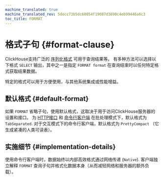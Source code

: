 ```yaml
---
machine_translated: true
machine_translated_rev: 5decc73b5dc60054f19087d3690c4eb99446a6c3
toc_title: FORMAT
---
```


# 格式子句 {#format-clause}

ClickHouse支持广泛的 [序列化格式](../../../interfaces/formats.md) 可用于查询结果等。 有多种方法可以选择以下格式 `SELECT` 输出，其中之一是指定 `FORMAT format` 在查询结束时以任何特定格式获取结果数据。

特定的格式可以用于方便使用，与其他系统集成或性能增益。

## 默认格式 {#default-format}

如果 `FORMAT` 省略子句，使用默认格式，这取决于用于访问ClickHouse服务器的设置和接口。 为 [HTTP接口](../../../interfaces/http.md) 和 [命令行客户端](../../../interfaces/cli.md) 在批处理模式下，默认格式为 `TabSeparated`. 对于交互模式下的命令行客户端，默认格式为 `PrettyCompact` （它生成紧凑的人类可读表）。

## 实施细节 {#implementation-details}

使用命令行客户端时，数据始终以内部高效格式通过网络传递 (`Native`). 客户端独立解释 `FORMAT` 查询子句并格式化数据本身（从而减轻网络和服务器的额外负载）。

